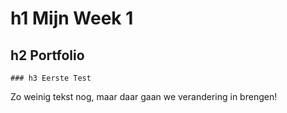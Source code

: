 # h1 Mijn Week 1

## h2 Portfolio

<html lang="en">
<head>
    <meta charset="UTF-8">
    <meta name="viewport" content="width=device-width, initial-scale=1.0">


    ### h3 Eerste Test


</head>
<body>
    Zo weinig tekst nog, maar daar gaan we verandering in brengen! 
</body>
</html>

